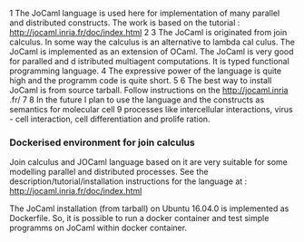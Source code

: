  1 The JoCaml language is used here for implementation of many parallel and distributed constructs. The     work is based on the tutorial : http://jocaml.inria.fr/doc/index.html
  2 
  3 The JoCaml is originated from join calculus. In some way the calculus is an alternative to lambda cal    culus. The JoCaml is implemented as an extension of OCaml. The JoCaml is very good for paralled and d    istributed multiagent computations. It is typed functional programming language.
  4 The expressive power of the language is quite high and the programm code is quite short.
  5 
  6 The best way to install JoCaml is from source tarball. Follow instructions on the http://jocaml.inria    .fr/
  7 
  8 In the future I plan to use the language and the constructs as semantics for molecular cell
  9 processes like intercellular interactions, virus - cell interaction, cell differentiation and prolife    ration.


### Dockerised environment for join calculus 

Join calculus and JOCaml language based on it are very suitable for some modelling parallel and distributed processes. See the description/tutorial/installation instructions for the language at : http://jocaml.inria.fr/doc/index.html

 The JoCaml installation (from tarball) on Ubuntu 16.04.0 is implemented as Dockerfile. So, it is possible to run a docker container and test simple programms on JoCaml within docker container. 



